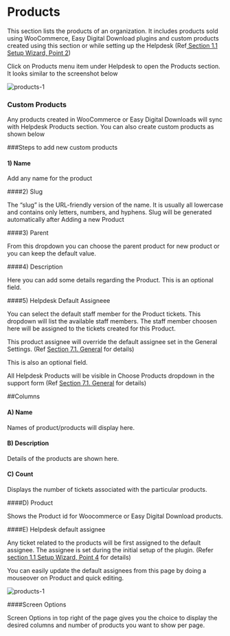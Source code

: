 # Products

This section lists the products of an organization. It includes products sold using WooCommerce, Easy Digital Download plugins and custom products created using this section or while setting up the Helpdesk (Ref[ Section 1.1 Setup Wizard, Point 2](http://docs.rtcamp.com/rtbiz/helpdesk/admin/setup.html#2-connect-store))



Click on Products menu item under Helpdesk to open the Products section. It looks similar to the screenshot below

![products-1](https://cloud.githubusercontent.com/assets/8191145/9383390/521ef78a-4766-11e5-8956-845d49df27a4.png)


### Custom Products

Any products created in WooCommerce or Easy Digital Downloads will sync with Helpdesk Products section. You can also create custom products as shown below

###Steps to add new custom products

#### 1) Name

Add any name for the product

####2) Slug

The “slug” is the URL-friendly version of the name. It is usually all lowercase and contains only letters, numbers, and hyphens. Slug will be generated automatically after Adding a new Product

####3) Parent

From this dropdown you can choose the parent product for new product or you can keep the default value.



####4) Description

Here you can add some details regarding the Product. This is an optional field.

####5) Helpdesk Default Assigneee

You can select the default staff member for the Product tickets. This dropdown will list the available staff members. The staff member choosen here will be assigned to the tickets created for this Product.

This product assignee will override the default assignee set in the General Settings. (Ref [Section 7.1. General](http://docs.rtcamp.com/rtbiz/helpdesk/admin/mailbox/general.html#3-default-assignee) for details)

This is also an optional field.

All Helpdesk Products will be visible in Choose Products dropdown in the support form (Ref [Section 7.1. General](http://docs.rtcamp.com/rtbiz/helpdesk/admin/mailbox/general.html#support-form) for details)

##Columns

#### A) Name

Names of product/products will display here.

#### B) Description

Details of the products are shown here.

#### C) Count

Displays the number of tickets associated with the particular products.

####D) Product

Shows the Product id for Woocommerce or Easy Digital Download products.

####E) Helpdesk default assignee

Any ticket related to the products will be first assigned to the default assignee. The assignee is set during the initial setup of the plugin. (Refer [section 1.1 Setup Wizard, Point 4](http://docs.rtcamp.com/rtbiz/helpdesk/admin/setup.html#4-set-assignee) for details)

You can easily update the default assignees from this page by doing a mouseover on Product and quick editing.

![products-1](https://cloud.githubusercontent.com/assets/8191145/9383390/521ef78a-4766-11e5-8956-845d49df27a4.png)

####Screen Options

Screen Options in top right of the page gives you the choice to display the desired columns and number of products you want to show per page.





